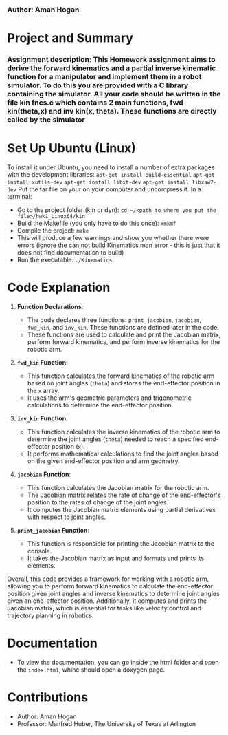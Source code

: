 
### Author: Aman Hogan 
#  Project and Summary

### Assignment description: This Homework assignment aims to derive the forward kinematics and a partial inverse kinematic function for a manipulator and implement them in a robot simulator. To do this you are provided with a C library containing the simulator. All your code should be written in the file kin fncs.c which contains 2 main functions, fwd kin(theta,x) and inv kin(x, theta). These functions are directly called by the simulator

# Set Up Ubuntu (Linux)

To install it under Ubuntu, you need to install a number of extra packages with the development libraries:
`apt-get install build-essential`
`apt-get install xutils-dev`
`apt-get install libxt-dev`
`apt-get install libxaw7-dev`
Put the tar file on your on your computer and uncompress it.
In a terminal:
- Go to the project folder (kin or dyn): `cd ~/<path to where you put the file>/hwk1_Linux64/kin`
- Build the Makefile (you only have to do this once): `xmkmf`
- Compile the project: `make`
- This will produce a few warnings and show you whether there were errors (ignore the can not build Kinematics.man error - this is just that it does not find documentation to build)
- Run the executable: `./Kinematics`
# Code Explanation

1.  **Function Declarations**:
    
    -   The code declares three functions: `print_jacobian`, `jacobian`, `fwd_kin`, and `inv_kin`. These functions are defined later in the code.
    -   These functions are used to calculate and print the Jacobian matrix, perform forward kinematics, and perform inverse kinematics for the robotic arm.
2.  **`fwd_kin` Function**:
    
    -   This function calculates the forward kinematics of the robotic arm based on joint angles (`theta`) and stores the end-effector position in the `x` array.
    -   It uses the arm's geometric parameters and trigonometric calculations to determine the end-effector position.
3.  **`inv_kin` Function**:
    
    -   This function calculates the inverse kinematics of the robotic arm to determine the joint angles (`theta`) needed to reach a specified end-effector position (`x`).
    -   It performs mathematical calculations to find the joint angles based on the given end-effector position and arm geometry.
4.  **`jacobian` Function**:
    
    -   This function calculates the Jacobian matrix for the robotic arm.
    -   The Jacobian matrix relates the rate of change of the end-effector's position to the rates of change of the joint angles.
    -   It computes the Jacobian matrix elements using partial derivatives with respect to joint angles.
5.  **`print_jacobian` Function**:
    
    -   This function is responsible for printing the Jacobian matrix to the console.
    -   It takes the Jacobian matrix as input and formats and prints its elements.

Overall, this code provides a framework for working with a robotic arm, allowing you to perform forward kinematics to calculate the end-effector position given joint angles and inverse kinematics to determine joint angles given an end-effector position. Additionally, it computes and prints the Jacobian matrix, which is essential for tasks like velocity control and trajectory planning in robotics.

# Documentation
- To view the documentation, you can go inside the html folder and open the `index.html`, whihc should open a doxygen page.


# Contributions
- Author:  Aman Hogan
- Professor: Manfred Huber, The University of Texas at Arlington


